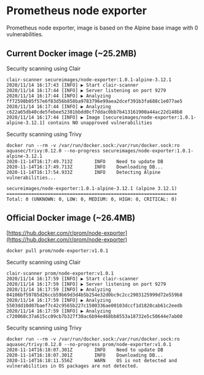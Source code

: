 # Prometheus node exporter

Prometheus node exporter, image is based on the Alpine base image with 0 vulnerabilities.

## Current Docker image (~25.2MB)

Security scanning using Clair
```
clair-scanner secureimages/node-exporter:1.0.1-alpine-3.12.1
2020/11/14 16:17:43 [INFO] ▶ Start clair-scanner
2020/11/14 16:17:44 [INFO] ▶ Server listening on port 9279
2020/11/14 16:17:44 [INFO] ▶ Analyzing ff72598b05f57e6f83d56b858ba9783796e99aea2dcef391b3fa688c1e077ae5
2020/11/14 16:17:44 [INFO] ▶ Analyzing c622a65db40cde5febee52381bbdd0cf7ddac0bb7b413161900a44ac22d148b8
2020/11/14 16:17:44 [INFO] ▶ Image [secureimages/node-exporter:1.0.1-alpine-3.12.1] contains NO unapproved vulnerabilities
```

Security scanning using Trivy
```
docker run --rm -v /var/run/docker.sock:/var/run/docker.sock:ro aquasec/trivy:0.12.0 --no-progress secureimages/node-exporter:1.0.1-alpine-3.12.1
2020-11-14T16:17:49.713Z        INFO    Need to update DB
2020-11-14T16:17:49.713Z        INFO    Downloading DB...
2020-11-14T16:17:54.933Z        INFO    Detecting Alpine vulnerabilities...

secureimages/node-exporter:1.0.1-alpine-3.12.1 (alpine 3.12.1)
==============================================================
Total: 0 (UNKNOWN: 0, LOW: 0, MEDIUM: 0, HIGH: 0, CRITICAL: 0)
```

## Official Docker image (~26.4MB)

[https://hub.docker.com/r/prom/node-exporter](https://hub.docker.com/r/prom/node-exporter)
```
docker pull prom/node-exporter:v1.0.1
```

Security scanning using Clair
```
clair-scanner prom/node-exporter:v1.0.1
2020/11/14 16:17:59 [INFO] ▶ Start clair-scanner
2020/11/14 16:17:59 [INFO] ▶ Server listening on port 9279
2020/11/14 16:17:59 [INFO] ▶ Analyzing 04106bf59785d26ccb59b69d3d4b5b254e32d0bc9c2cc2903125999d72e559b8
2020/11/14 16:17:59 [INFO] ▶ Analyzing 5503dd10d07baef7c42c9565b227c1500336ae00103dccf1d1820cab61c2eedb
2020/11/14 16:17:59 [INFO] ▶ Analyzing c720068c37a615cc09cb7b327f30ac6b94e468bb8553a18732e5c50644e7ab00
```

Security scanning using Trivy
```
docker run --rm -v /var/run/docker.sock:/var/run/docker.sock:ro aquasec/trivy:0.12.0 --no-progress prom/node-exporter:v1.0.1
2020-11-14T16:18:07.301Z        INFO    Need to update DB
2020-11-14T16:18:07.301Z        INFO    Downloading DB...
2020-11-14T16:18:11.556Z        WARN    OS is not detected and vulnerabilities in OS packages are not detected.
```
